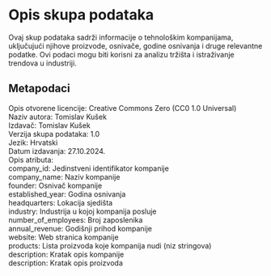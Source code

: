 # Opis skupa podataka

Ovaj skup podataka sadrži informacije o tehnološkim kompanijama, uključujući njihove proizvode, osnivače, godine osnivanja i druge relevantne podatke. Ovi podaci mogu biti korisni za analizu tržišta i istraživanje trendova u industriji.

## Metapodaci

Opis otvorene licencije: Creative Commons Zero (CC0 1.0 Universal)  
Naziv autora: Tomislav Kušek  
Izdavač: Tomislav Kušek  
Verzija skupa podataka: 1.0  
Jezik: Hrvatski  
Datum izdavanja: 27.10.2024.  
Opis atributa:  
  company_id: Jedinstveni identifikator kompanije  
  company_name: Naziv kompanije  
  founder: Osnivač kompanije  
  established_year: Godina osnivanja  
  headquarters: Lokacija sjedišta  
  industry: Industrija u kojoj kompanija posluje  
  number_of_employees: Broj zaposlenika  
  annual_revenue: Godišnji prihod kompanije  
  website: Web stranica kompanije  
  products: Lista proizvoda koje kompanija nudi (niz stringova)  
  description: Kratak opis kompanije  
  description: Kratak opis proizvoda
